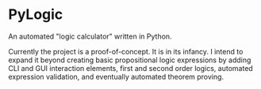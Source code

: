 # PyLogic
An automated "logic calculator" written in Python.

Currently the project is a proof-of-concept.  It is in its infancy.  I intend to expand it beyond creating basic propositional logic expressions by adding CLI and GUI interaction elements, first and second order logics, automated expression validation, and eventually automated theorem proving.
